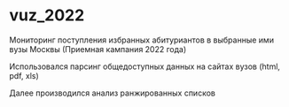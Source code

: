 # vuz_2022

Мониторинг поступления избранных абитуриантов в выбранные ими вузы Москвы (Приемная кампания 2022 года)

Использовался парсинг общедоступных данных на сайтах вузов (html, pdf, xls)

Далее производился анализ ранжированных списков
